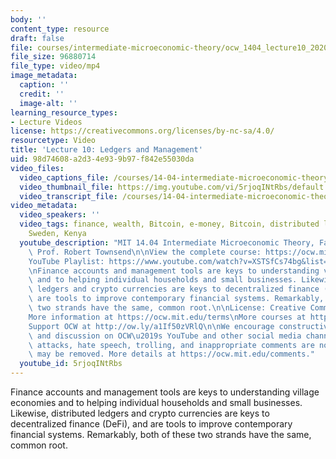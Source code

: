 ```yaml
---
body: ''
content_type: resource
draft: false
file: courses/intermediate-microeconomic-theory/ocw_1404_lecture10_2020oct08_360p_16_9.mp4
file_size: 96880714
file_type: video/mp4
image_metadata:
  caption: ''
  credit: ''
  image-alt: ''
learning_resource_types:
- Lecture Videos
license: https://creativecommons.org/licenses/by-nc-sa/4.0/
resourcetype: Video
title: 'Lecture 10: Ledgers and Management'
uid: 98d74608-a2d3-4e93-9b97-f842e55030da
video_files:
  video_captions_file: /courses/14-04-intermediate-microeconomic-theory-fall-2020/1PP46loBwK9ZjkLDEyE53S_oxVlVdi17m_transcript.webvtt
  video_thumbnail_file: https://img.youtube.com/vi/5rjoqINtRbs/default.jpg
  video_transcript_file: /courses/14-04-intermediate-microeconomic-theory-fall-2020/1PP46loBwK9ZjkLDEyE53S_oxVlVdi17m_transcript.pdf
video_metadata:
  video_speakers: ''
  video_tags: finance, wealth, Bitcoin, e-money, Bitcoin, distributed ledgers, Thailand,
    Sweden, Kenya
  youtube_description: "MIT 14.04 Intermediate Microeconomic Theory, Fall 2020\nInstructor:\
    \ Prof. Robert Townsend\n\nView the complete course: https://ocw.mit.edu/courses/14-04-intermediate-microeconomic-theory-fall-2020/\n\
    YouTube Playlist: https://www.youtube.com/watch?v=XSTSfCs74bg&list=PLUl4u3cNGP63wnrKge9vllow3Y2OOOKqF\n\
    \nFinance accounts and management tools are keys to understanding village economies\
    \ and to helping individual households and small businesses. Likewise, distributed\
    \ ledgers and crypto currencies are keys to decentralized finance (DeFi), and\
    \ are tools to improve contemporary financial systems. Remarkably, both of these\
    \ two strands have the same, common root.\n\nLicense: Creative Commons BY-NC-SA\n\
    More information at https://ocw.mit.edu/terms\nMore courses at https://ocw.mit.edu\n\
    Support OCW at http://ow.ly/a1If50zVRlQ\n\nWe encourage constructive comments\
    \ and discussion on OCW\u2019s YouTube and other social media channels. Personal\
    \ attacks, hate speech, trolling, and inappropriate comments are not allowed and\
    \ may be removed. More details at https://ocw.mit.edu/comments."
  youtube_id: 5rjoqINtRbs
---
```

Finance accounts and management tools are keys to understanding village economies and to helping individual households and small businesses. Likewise, distributed ledgers and crypto currencies are keys to decentralized finance (DeFi), and are tools to improve contemporary financial systems. Remarkably, both of these two strands have the same, common root.